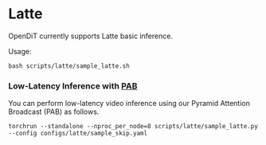 # Latte

OpenDiT currently supports Latte basic inference.

Usage:

```
bash scripts/latte/sample_latte.sh
```


### Low-Latency Inference with [PAB](./docs/pab.md)

You can perform low-latency video inference using our Pyramid Attention Broadcast (PAB) as follows.

```shell
torchrun --standalone --nproc_per_node=8 scripts/latte/sample_latte.py --config configs/latte/sample_skip.yaml
```
